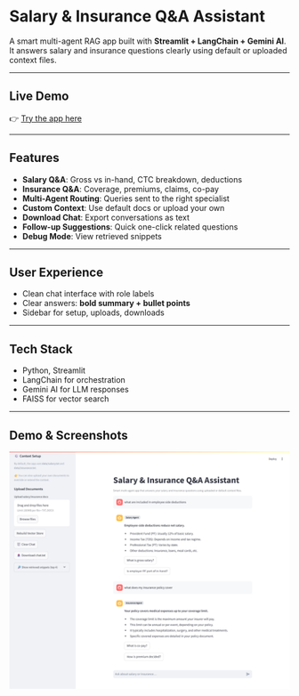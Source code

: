 # Salary & Insurance Q&A Assistant  

A smart multi-agent RAG app built with **Streamlit + LangChain + Gemini AI**.  
It answers salary and insurance questions clearly using default or uploaded context files.  

---

## Live Demo  

👉 [Try the app here](https://multiagent-rag.streamlit.app/)  

---

## Features  

- **Salary Q&A**: Gross vs in-hand, CTC breakdown, deductions  
- **Insurance Q&A**: Coverage, premiums, claims, co-pay  
- **Multi-Agent Routing**: Queries sent to the right specialist  
- **Custom Context**: Use default docs or upload your own  
- **Download Chat**: Export conversations as text  
- **Follow-up Suggestions**: Quick one-click related questions  
- **Debug Mode**: View retrieved snippets  

---

## User Experience  

- Clean chat interface with role labels  
- Clear answers: **bold summary + bullet points**  
- Sidebar for setup, uploads, downloads  

---

## Tech Stack  

- Python, Streamlit  
- LangChain for orchestration  
- Gemini AI for LLM responses  
- FAISS for vector search  

---

## Demo & Screenshots  

![App Home](multiagent.png)  
